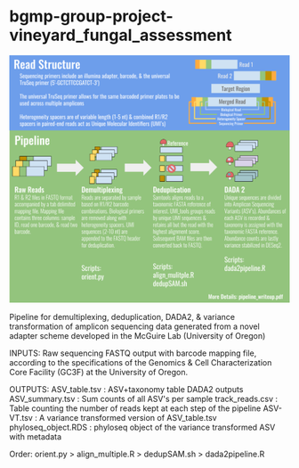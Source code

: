 # bgmp-group-project-vineyard_fungal_assessment

![](diagram.png)

Pipeline for demultiplexing, deduplication, DADA2, & variance transformation of amplicon sequencing data
generated from a novel adapter scheme developed in the McGuire Lab (University of Oregon)

INPUTS: 
Raw sequencing FASTQ output with barcode mapping file, according to the specifications of the Genomics & Cell Characterization Core Facility (GC3F) at the University of Oregon.

OUTPUTS: 
	 ASV_table.tsv       : ASV+taxonomy table DADA2 outputs 
	 ASV_summary.tsv     : Sum counts of all ASV's per sample 
	 track_reads.csv     : Table counting the number of reads kept at each step of the pipeline 
	 ASV-VT.tsv          : A variance transformed version of ASV_table.tsv 
	 phyloseq_object.RDS : phyloseq object of the variance transformed ASV with metadata 


Order: 
orient.py >
align_multiple.R >
dedupSAM.sh >
dada2pipeline.R 



